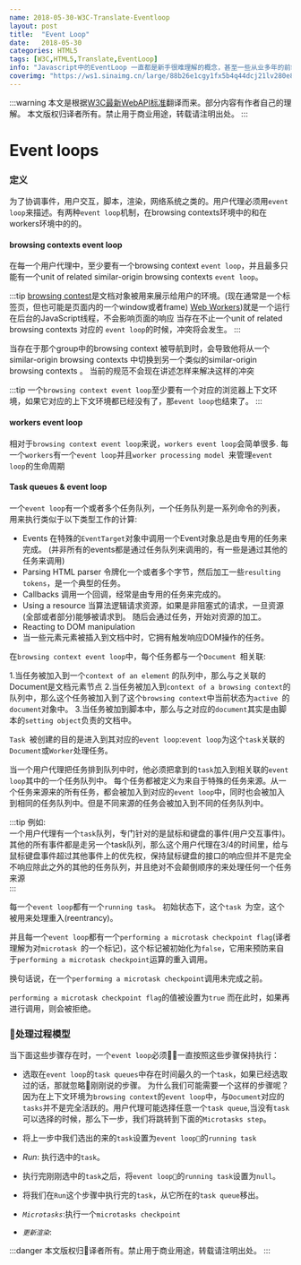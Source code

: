 ```yaml
---
name: 2018-05-30-W3C-Translate-Eventloop
layout: post
title:  "Event Loop"
date:   2018-05-30
categories: HTML5
tags: [W3C,HTML5,Translate,EventLoop]
info: "Javascript中的EventLoop 一直都是新手很难理解的概念，甚至一些从业多年的前端人员也不熟悉其内部的机制"
coverimg: "https://ws1.sinaimg.cn/large/88b26e1cgy1fx5b4q44dcj21lv280e81.jpg"
---
```


:::warning 本文是根据[W3C最新WebAPI标准](https://www.w3.org/TR/2017/REC-html52-20171214/webappapis.html#event-loops)翻译而来。部分内容有作者自己的理解。
本文版权归译者所有。禁止用于商业用途，转载请注明出处。
:::

# Event loops

### 定义

为了协调事件，用户交互，脚本，渲染，网络系统之类的。用户代理必须用`event loop`来描述。有两种`event loop`机制，在browsing contexts环境中的和在workers环境中的的。

#### browsing contexts event loop
在每一个用户代理中，至少要有一个browsing context `event loop`，并且最多只能有一个unit of related similar-origin browsing contexts `event loop`。

:::tip
[browsing contest](https://developer.mozilla.org/en-US/docs/Glossary/Browsing_context)是文档对象被用来展示给用户的环境。(现在通常是一个标签页，但也可能是页面内的一个window或者frame)
[Web Workers](https://www.w3.org/TR/workers/#worker))就是一个运行在后台的JavaScript线程，不会影响页面的响应
当存在不止一个unit of related browsing contexts 对应的 `event loop`的时候，冲突将会发生。
:::

当存在于那个group中的browsing context 被导航到时，会导致他将从一个similar-origin browsing contexts 中切换到另一个类似的similar-origin browsing contexts 。
当前的规范不会现在讲述怎样来解决这样的冲突  

:::tip
一个`browsing context event loop`至少要有一个对应的浏览器上下文环境，如果它对应的上下文环境都已经没有了，那`event loop`也结束了。
:::

#### workers event loop
相对于`browsing context event loop`来说，`workers event loop`会简单很多.
每一个`workers`有一个`event loop`并且`worker processing model `来管理`event loop`的生命周期

#### Task queues & event loop
一个`event loop`有一个或者多个任务队列，一个任务队列是一系列命令的列表，用来执行类似于以下类型工作的计算:

* Events
在特殊的`EventTarget`对象中调用一个Event对象总是由专用的任务来完成。
(并非所有的events都是通过任务队列来调用的，有一些是通过其他的任务来调用)
* Parsing
HTML parser 令牌化一个或者多个字节，然后加工一些`resulting tokens`，是一个典型的任务。
* Callbacks
调用一个回调，经常是由专用的任务来完成的。
* Using a resource
当算法逻辑请求资源，如果是非阻塞式的请求，一旦资源(全部或者部分)能够被请求到。
随后会通过任务，开始对资源的加工。
* Reacting to DOM manipulation
* 当一些元素元素被插入到文档中时，它拥有触发响应DOM操作的任务。

在`browsing context event loop`中，每个任务都与一个`Document `相关联:

1.当任务被加入到一个`context of an element` 的队列中，那么与之关联的Document是文档元素节点
2.当任务被加入到`context of a browsing context`的队列中，那么这个任务被加入到了这个`browsing context`中当前状态为`active `的`document`对象中。
3.当任务被加到脚本中，那么与之对应的`document`其实是由脚本的`setting object`负责的文档中。

`Task `被创建的目的是进入到其对应的`event loop`:`event loop`为这个`task`关联的`Document`或`Worker`处理任务。

当一个用户代理把任务排到队列中时，他必须把拿到的`task`加入到相关联的`event loop`其中的一个任务队列中。
每个任务都被定义为来自于特殊的任务来源。从一个任务来源来的所有任务，都会被加入到对应的`event loop`中，同时也会被加入到相同的任务队列中。但是不同来源的任务会被加入到不同的任务队列中。

:::tip
例如:  
一个用户代理有一个`task`队列，专门针对的是鼠标和键盘的事件(用户交互事件)。  
其他的所有事件都是走另一个task队列，那么这个用户代理在3/4的时间里，给与鼠标键盘事件超过其他事件上的优先权，保持鼠标键盘的接口的响应但并不是完全不响应除此之外的其他的任务队列，并且绝对不会颠倒顺序的来处理任何一个任务来源  
:::

每一个`event loop`都有一个`running task`。 初始状态下，这个`task `为空，这个被用来处理重入(reentrancy)。

并且每一个`event loop`都有一个`performing a microtask checkpoint flag`(译者理解为对`microtask `的一个标记)，这个标记被初始化为`false`，它用来预防来自于`performing a microtask checkpoint`运算的重入调用。

换句话说，在一个`performing a microtask checkpoint`调用未完成之前。

`performing a microtask checkpoint flag`的值被设置为`true` 而在此时，如果再进行调用，则会被拒绝。


### 处理过程模型

当下面这些步骤存在时，一个`event loop`必须一直按照这些步骤保持执行：

* 选取在`event loop`的`task queues`中存在时间最久的一个`task`，如果已经选取过的话，那就忽略刚刚说的步骤。
为什么我们可能需要一个这样的步骤呢？因为在上下文环境为`browsing context`的`event loop`中，与`Document`对应的`tasks`并不是完全活跃的。用户代理可能选择任意一个`task queue`,当没有`task`可以选择的时候，那么下一步，我们将跳转到下面的`Microtasks step`。

* 将上一步中我们选出的来的`task`设置为`event loop`的`running task`

* *Run*: 执行选中的`task`。

* 执行完刚刚选中的`task`之后，将`event loop`的`running task`设置为`null`。

* 将我们在`Run`这个步骤中执行完的`task`，从它所在的`task queue`移出。

* *`Microtasks`*:执行一个`microtasks checkpoint`

* *`更新渲染`*: 


:::danger
本文版权归译者所有。禁止用于商业用途，转载请注明出处。
:::